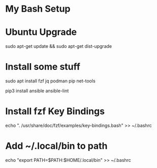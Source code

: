 # My Bash Setup

# Ubuntu Upgrade

sudo apt-get update && sudo apt-get dist-upgrade

# Install some stuff

sudo apt install fzf jq podman pip net-tools

pip3 install ansible ansible-lint



# Install fzf Key Bindings
echo ". /usr/share/doc/fzf/examples/key-bindings.bash" >> ~/.bashrc

# Add ~/.local/bin to path
echo "export PATH=\$PATH:\$HOME/.local/bin" >> ~/.bashrc




